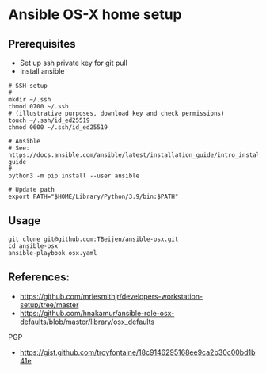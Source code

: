 # Ansible OS-X home setup

## Prerequisites

* Set up ssh private key for git pull
* Install ansible

```
# SSH setup
#
mkdir ~/.ssh
chmod 0700 ~/.ssh
# (illustrative purposes, download key and check permissions)
touch ~/.ssh/id_ed25519
chmod 0600 ~/.ssh/id_ed25519 

# Ansible
# See: https://docs.ansible.com/ansible/latest/installation_guide/intro_installation.html#installation-guide
#
python3 -m pip install --user ansible

# Update path
export PATH="$HOME/Library/Python/3.9/bin:$PATH"
```

## Usage

```
git clone git@github.com:TBeijen/ansible-osx.git
cd ansible-osx
ansible-playbook osx.yaml
```

 
## References:

* https://github.com/mrlesmithjr/developers-workstation-setup/tree/master
* https://github.com/hnakamur/ansible-role-osx-defaults/blob/master/library/osx_defaults

PGP

* https://gist.github.com/troyfontaine/18c9146295168ee9ca2b30c00bd1b41e